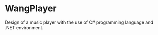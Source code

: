 # WangPlayer
Design of a music player with the use of C# programming language and .NET environment.
